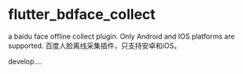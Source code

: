 # flutter_bdface_collect

a baidu face offline collect plugin. Only Android and IOS platforms are supported. 
百度人脸离线采集插件，只支持安卓和iOS。

develop....



